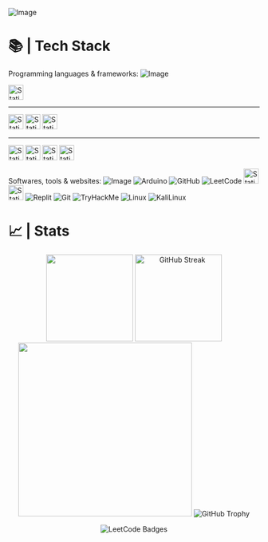 ![Image](https://github.com/user-attachments/assets/c8860825-2705-472a-8b9a-05a866762a51)

# 📚 | **Tech Stack**

Programming languages & frameworks:
![Image](https://github.com/user-attachments/assets/830f5cd1-02d4-4ae3-84f2-a727dbd73743)

<img alt="Static Badge" src="https://img.shields.io/badge/Python-blue?logo=python&logoSize=auto&logoColor=ffffff&style=for-the-badge" height=30>

---
<img alt="Static Badge" src="https://img.shields.io/badge/C%23-purple?logo=sharp&logoColor=white&logoSize=auto&style=for-the-badge" height=30> <img alt="Static Badge" src="https://img.shields.io/badge/C%2B%2B-00599C?style=for-the-badge&logo=c%2B%2B&logoColor=white" height=30> <img alt="Static Badge" src="https://img.shields.io/badge/.NET-512BD4?style=for-the-badge&logo=dotnet&logoColor=white&logoColor=white" height=30>

---
<img alt="Static Badge" src="https://img.shields.io/badge/HTML5-E34F26?style=for-the-badge&logo=html5&logoColor=white" height=30> <img alt="Static Badge" src="https://img.shields.io/badge/CSS3-1572B6?style=for-the-badge&logo=css3&logoColor=white" height=30> <img alt="Static Badge" src="https://img.shields.io/badge/JavaScript-323330?style=for-the-badge&logo=javascript&logoColor=F7DF1E&logoColor=white" height=30> <img alt="Static Badge" src="https://img.shields.io/badge/Chart%20js-FF6384?style=for-the-badge&logo=chartdotjs&logoColor=white" height=30>

Softwares, tools & websites:
![Image](https://github.com/user-attachments/assets/830f5cd1-02d4-4ae3-84f2-a727dbd73743)
![Arduino](https://img.shields.io/badge/-Arduino-00979D?style=for-the-badge&logo=Arduino&logoColor=white) 
![GitHub](https://img.shields.io/badge/github-%23121011.svg?style=for-the-badge&logo=github&logoColor=white)
![LeetCode](https://img.shields.io/badge/-LeetCode-FFA116?style=for-the-badge&logo=LeetCode&logoColor=black)
<img alt="Static Badge" src="https://img.shields.io/badge/Unity-black?logo=unity&logoColor=white&logoSize=auto&style=for-the-badge" height=30> 
<img alt="Static Badge" src="https://img.shields.io/badge/Android_Studio-brightgreen?logo=androidstudio&logoColor=white&style=for-the-badge" height=30>
![Replit](https://img.shields.io/badge/replit-667881?style=for-the-badge&logo=replit&logoColor=white)
![Git](	https://img.shields.io/badge/GIT-E44C30?style=for-the-badge&logo=git&logoColor=white)
![TryHackMe](https://img.shields.io/badge/TryHackMe-212C42?style=for-the-badge&logo=TryHackMe&logoColor=white)
![Linux](https://img.shields.io/badge/Linux-FCC624?style=for-the-badge&logo=linux&logoColor=black)
![KaliLinux](https://img.shields.io/badge/Kali_Linux-557C94?style=for-the-badge&logo=kali-linux&logoColor=white)

# 📈 | **Stats**

<p align="center">
  <img height="174" src="https://github-readme-stats.vercel.app/api?username=Nuggets10&show_icons=true&theme=gruvbox&show&rank_icon=percentile&text_color=ffffff&title_color=f5d520&icon_color=f5d520&border_color=f5d520" />
  <img height=174 src="https://github-readme-streak-stats-eight.vercel.app/?user=Nuggets10&theme=gruvbox&card_width=460&border=f5d520&stroke=f5d520&currStreakNum=ffffff&sideNums=ffffff&dates=ffffff&sideLabels=f5d520&currStreakLabel=f5d520&fire=f5d520&ring=f5d520" alt="GitHub Streak" />
  <img height="348" src="https://github-readme-stats.vercel.app/api/top-langs?username=Nuggets10&layout=compact&langs_count=20&card_width=830&theme=gruvbox&size_weight=0.5&count_weight=0.5&text_color=ffffff&title_color=f5d520&border_color=f5d520" />
  <img src="https://github-profile-trophy.vercel.app/?username=Nuggets10&theme=gruvbox&rank=S,AAA,AA,A,B,C&column=-1" alt="GitHub Trophy"/>
</p>

<p align="center">
  <img src="https://leetcode-badge-showcase.vercel.app/api?username=Nuggets10&animated=false&theme=onedark" alt="LeetCode Badges" />
</p>









